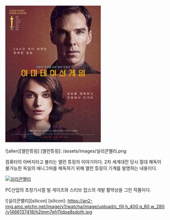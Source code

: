 [![allen](/assets/images/allen.png "더 자세한 내용을 원하시면 방문해 보세요")](https://lh3.googleusercontent.com/WJ3HDQL_1cH6wYOzjqDIv15K2FMtEk740A3OJhuSi9fNJlVKxwniXVRAE8TY7EdfSNdlNSqZhfePFQ=w958-h890)

![allen][앨런튜링]
[앨런튜링]: /assets/images/실리콘밸리.png

컴퓨터의 아버지라고 불리는 앨런 튜링의 이야기이다. 2차 세계대전 당시 절대 해독이 불가능한 독일의 애니그마를 해독하기 위해 앨런 튜링이 기계를 발명하는 내용이다.



[![실리콘밸리](/assets/images/실리콘밸리.png "더 자세한 내용을 원하시면 방문해 보세요")](https://an2-img.amz.wtchn.net/image/v1/watcha/image/upload/c_fill,h_400,q_80,w_280/v1466137418/h2jmm7eh11jdpa8sdoth.jpg)

PC산업의 초창기시절 빌 게이츠와 스티브 잡스의 개발 활약상을 그린 작품이다.

![실리콘밸리][silicon]
[silicon]: https://an2-img.amz.wtchn.net/image/v1/watcha/image/upload/c_fill,h_400,q_80,w_280/v1466137418/h2jmm7eh11jdpa8sdoth.jpg

